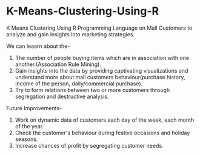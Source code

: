 # K-Means-Clustering-Using-R
K Means Clustering Using R Programming Language on Mall Customers to analyze and gain insights into marketing strategies.

We can leaarn about the-

1. The number of people buying items which are in association with one another.(Association Rule Mining).
2. Gain insights into the data by providing captivating visualizations and understand more about mall customers behaviour(purchase history, income of the person, daily/commercial purchase).
3. Try to form relations between two or more customers through segregation and destructive analysis.

Future Improvements-

1. Work on dynamic data of customers each day of the week, each month of the year.
2. Check the customer's behaviour during festive occasions and holiday seasons.
3. Increase chances of profit by segregating customer needs.
